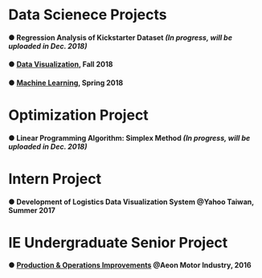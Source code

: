 # Data Scienece Projects

#### ● Regression Analysis of Kickstarter Dataset  *(In progress, will be uploaded in Dec. 2018)*

#### ● [Data Visualization](https://github.com/ycc3041/Data-Visualization), Fall 2018

#### ● [Machine Learning](https://github.com/ycc3041/Machine-Learning), Spring 2018

# Optimization Project
#### ● Linear Programming Algorithm: Simplex Method  *(In progress, will be uploaded in Dec. 2018)*

# Intern Project

#### ● Development of Logistics Data Visualization System @Yahoo Taiwan, Summer 2017

# IE Undergraduate Senior Project
#### ● [Production & Operations Improvements](https://github.com/ycc3041/Non-Programming-Projects/blob/master/Production%20%26%20Operations%20Improvements.pdf) @Aeon Motor Industry, 2016
